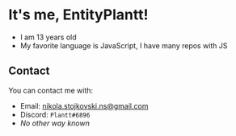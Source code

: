 # It's me, **EntityPlantt!**

* I am 13 years old
* My favorite language is JavaScript, I have many repos with JS

## Contact
You can contact me with:
* Email: [nikola.stojkovski.ns@gmail.com](mailto:nikola.stojkovski.ns@gmail.com)
* Discord: `Plantt#6896`
* *No other way known*
